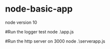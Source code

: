 # node-basic-app

node version 10


#Run the logger test
node .\app.js

#Run the http server on 3000
node .\serverapp.js
